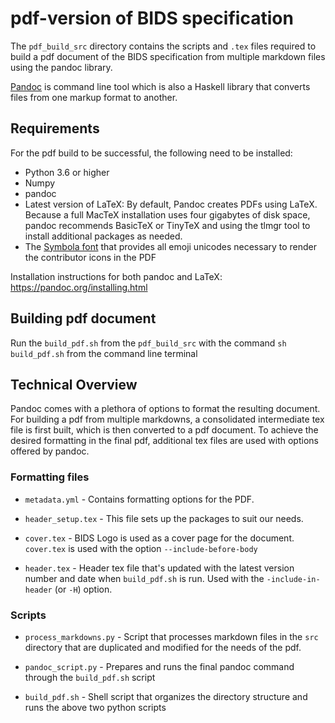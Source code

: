 # pdf-version of BIDS specification

The `pdf_build_src` directory contains the scripts and `.tex` files required to build a pdf document of the BIDS specification from multiple markdown files using the pandoc library.

[Pandoc](https://pandoc.org/index.html) is command line tool which is also a Haskell library that converts files from one markup format to another.

## Requirements

For the pdf build to be successful, the following need to be installed:

- Python 3.6 or higher
- Numpy
- pandoc
- Latest version of LaTeX: By default, Pandoc creates PDFs using LaTeX.
  Because a full MacTeX installation uses four gigabytes of disk space,
  pandoc recommends BasicTeX or TinyTeX and using the tlmgr tool to install additional packages as needed.
- The [Symbola font](https://packages.ubuntu.com/search?keywords=fonts-symbola) that provides all emoji unicodes necessary to render the contributor icons in the PDF

Installation instructions for both pandoc and LaTeX: https://pandoc.org/installing.html

## Building pdf document

Run the `build_pdf.sh` from the `pdf_build_src` with the command `sh build_pdf.sh` from the command line terminal

## Technical Overview

Pandoc comes with a plethora of options to format the resulting document.
For building a pdf from multiple markdowns, a consolidated intermediate tex file is first built,
which is then converted to a pdf document.
To achieve the desired formatting in the final pdf,
additional tex files are used with options offered by pandoc.

### Formatting files

- `metadata.yml` - Contains formatting options for the PDF.

- `header_setup.tex` -  This file sets up the packages to suit our needs.

- `cover.tex` - BIDS Logo is used as a cover page for the document. `cover.tex` is used with the option `--include-before-body`

- `header.tex` - Header tex file that's updated with the latest version number and date when `build_pdf.sh` is run. Used with the `-include-in-header` (or `-H`) option.

### Scripts

- `process_markdowns.py` - Script that processes markdown files in the `src` directory that are duplicated and modified for the needs of the pdf.

- `pandoc_script.py` - Prepares and runs the final pandoc command through the `build_pdf.sh` script

- `build_pdf.sh` - Shell script that organizes the directory structure and runs the above two python scripts
